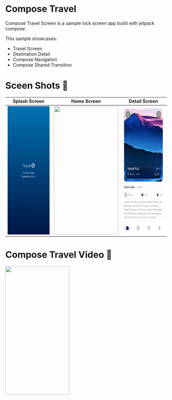 # Compose Travel

Compose Travel Screen is a sample lock screen app build with jetpack compose .

This sample showcases:

* Travel Screen
* Destination Detail
* Compose Navigation
* Compose Shared Transition

# Sceen Shots 📸

| Splash Screen | Home Screen | Detail Screen |
| ------------- | ----------- | ------------- |
| <img src="https://github.com/Umesh-Patidar/ComposeTravel/blob/main/results/compose_travel_splash.png" width="200" height="400"/>              | <img src="https://github.com/Umesh-Patidar/ComposeTravel/blob/main/results/home.png" width="200" height="400"/>      | <img src="https://github.com/Umesh-Patidar/ComposeTravel/blob/main/results/compose_travel_details.png" width="200" height="400"/>   |


# Compose Travel Video 🎥
<img src="https://github.com/Umesh-Patidar/ComposeTravel/blob/main/results/compose_travel.gif" width="200" height="400"/>

